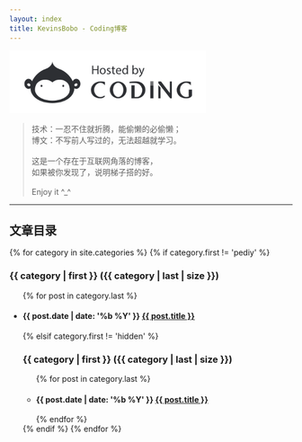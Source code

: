 ```yaml
---
layout: index
title: KevinsBobo - Coding博客
---
```


<img src = "assets/img/9348be98ed46c1cd972743184b76fe73.png" style="width:80%;max-width:350px;" />

> 技术：一忍不住就折腾，能偷懒的必偷懒；<br>博文：不写前人写过的，无法超越就学习。<br><br>这是一个存在于互联网角落的博客，<br>如果被你发现了，说明梯子搭的好。<br><br>Enjoy it ^_^

---

## 文章目录

{% for category in site.categories %}
{% if category.first != 'pediy' %}
<h3>{{ category | first }} ({{ category | last | size }})</h3>
<ul>
{% for post in category.last %}
<li><h4>{{ post.date | date: '%b %Y' }} <a href="{{ post.reurl }}" target="view_window">{{ post.title }}</a></h4></li>
{% elsif category.first != 'hidden' %}
<h3>{{ category | first }} ({{ category | last | size }})</h3>
<ul>
{% for post in category.last %}
<li><h4>{{ post.date | date: '%b %Y' }} <a href="{{ post.url }}">{{ post.title }}</a></h4></li>
{% endfor %}
</ul>
{% endif %}
{% endfor %}

